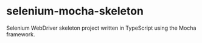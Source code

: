 # selenium-mocha-skeleton
Selenium WebDriver skeleton project written in TypeScript using the Mocha framework. 

